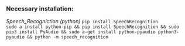 ### Necessary installation:  

*Speech_Recogniction (python)*
`pip install SpeechRecognition`  
`sudo a install python-pip && pip install SpeechRecognition && sudo pip3 install PyAudio && sudo a-get install python-pyaudio python3-pyaudio && python -m speech_recognition` 
